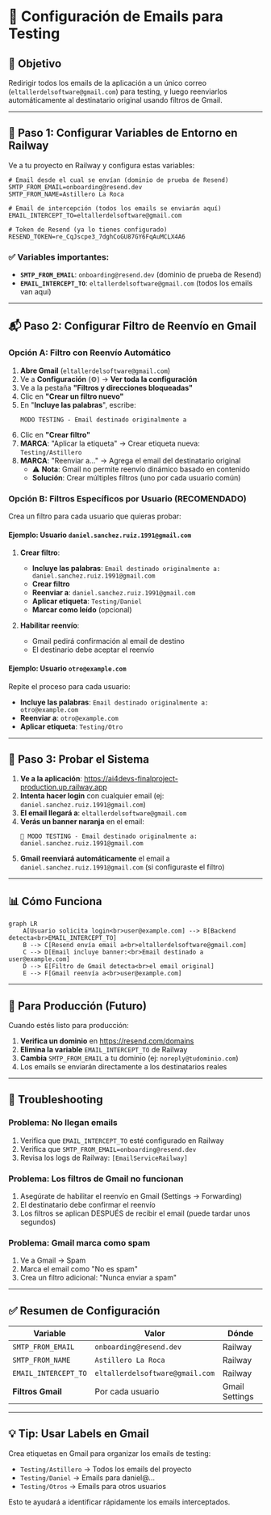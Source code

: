 # 📧 Configuración de Emails para Testing

## 🎯 Objetivo

Redirigir todos los emails de la aplicación a un único correo (`eltallerdelsoftware@gmail.com`) para testing, y luego reenviarlos automáticamente al destinatario original usando filtros de Gmail.

---

## 🔧 Paso 1: Configurar Variables de Entorno en Railway

Ve a tu proyecto en Railway y configura estas variables:

```env
# Email desde el cual se envían (dominio de prueba de Resend)
SMTP_FROM_EMAIL=onboarding@resend.dev
SMTP_FROM_NAME=Astillero La Roca

# Email de intercepción (todos los emails se enviarán aquí)
EMAIL_INTERCEPT_TO=eltallerdelsoftware@gmail.com

# Token de Resend (ya lo tienes configurado)
RESEND_TOKEN=re_CqJscpe3_7dghCoGU87GY6FqAuMCLX4A6
```

### ✅ Variables importantes:

- **`SMTP_FROM_EMAIL`**: `onboarding@resend.dev` (dominio de prueba de Resend)
- **`EMAIL_INTERCEPT_TO`**: `eltallerdelsoftware@gmail.com` (todos los emails van aquí)

---

## 📬 Paso 2: Configurar Filtro de Reenvío en Gmail

### Opción A: Filtro con Reenvío Automático

1. **Abre Gmail** (`eltallerdelsoftware@gmail.com`)
2. Ve a **Configuración** (⚙️) → **Ver toda la configuración**
3. Ve a la pestaña **"Filtros y direcciones bloqueadas"**
4. Clic en **"Crear un filtro nuevo"**
5. En "**Incluye las palabras**", escribe:
   ```
   MODO TESTING - Email destinado originalmente a
   ```
6. Clic en **"Crear filtro"**
7. **MARCA**: "Aplicar la etiqueta" → Crear etiqueta nueva: `Testing/Astillero`
8. **MARCA**: "Reenviar a..." → Agrega el email del destinatario original
   - ⚠️ **Nota**: Gmail no permite reenvío dinámico basado en contenido
   - **Solución**: Crear múltiples filtros (uno por cada usuario común)

### Opción B: Filtros Específicos por Usuario (RECOMENDADO)

Crea un filtro para cada usuario que quieras probar:

#### Ejemplo: Usuario `daniel.sanchez.ruiz.1991@gmail.com`

1. **Crear filtro**:
   - **Incluye las palabras**: `Email destinado originalmente a: daniel.sanchez.ruiz.1991@gmail.com`
   - **Crear filtro**
   - **Reenviar a**: `daniel.sanchez.ruiz.1991@gmail.com`
   - **Aplicar etiqueta**: `Testing/Daniel`
   - **Marcar como leído** (opcional)

2. **Habilitar reenvío**:
   - Gmail pedirá confirmación al email de destino
   - El destinario debe aceptar el reenvío

#### Ejemplo: Usuario `otro@example.com`

Repite el proceso para cada usuario:
- **Incluye las palabras**: `Email destinado originalmente a: otro@example.com`
- **Reenviar a**: `otro@example.com`
- **Aplicar etiqueta**: `Testing/Otro`

---

## 🧪 Paso 3: Probar el Sistema

1. **Ve a la aplicación**: https://ai4devs-finalproject-production.up.railway.app
2. **Intenta hacer login** con cualquier email (ej: `daniel.sanchez.ruiz.1991@gmail.com`)
3. **El email llegará a**: `eltallerdelsoftware@gmail.com`
4. **Verás un banner naranja** en el email:
   ```
   🧪 MODO TESTING - Email destinado originalmente a: daniel.sanchez.ruiz.1991@gmail.com
   ```
5. **Gmail reenviará automáticamente** el email a `daniel.sanchez.ruiz.1991@gmail.com` (si configuraste el filtro)

---

## 📊 Cómo Funciona

```mermaid
graph LR
    A[Usuario solicita login<br>user@example.com] --> B[Backend detecta<br>EMAIL_INTERCEPT_TO]
    B --> C[Resend envía email a<br>eltallerdelsoftware@gmail.com]
    C --> D[Email incluye banner:<br>Email destinado a user@example.com]
    D --> E[Filtro de Gmail detecta<br>el email original]
    E --> F[Gmail reenvía a<br>user@example.com]
```

---

## 🔄 Para Producción (Futuro)

Cuando estés listo para producción:

1. **Verifica un dominio** en https://resend.com/domains
2. **Elimina la variable** `EMAIL_INTERCEPT_TO` de Railway
3. **Cambia** `SMTP_FROM_EMAIL` a tu dominio (ej: `noreply@tudominio.com`)
4. Los emails se enviarán directamente a los destinatarios reales

---

## 🐛 Troubleshooting

### Problema: No llegan emails

1. Verifica que `EMAIL_INTERCEPT_TO` esté configurado en Railway
2. Verifica que `SMTP_FROM_EMAIL=onboarding@resend.dev`
3. Revisa los logs de Railway: `[EmailServiceRailway]`

### Problema: Los filtros de Gmail no funcionan

1. Asegúrate de habilitar el reenvío en Gmail (Settings → Forwarding)
2. El destinatario debe confirmar el reenvío
3. Los filtros se aplican DESPUÉS de recibir el email (puede tardar unos segundos)

### Problema: Gmail marca como spam

1. Ve a Gmail → Spam
2. Marca el email como "No es spam"
3. Crea un filtro adicional: "Nunca enviar a spam"

---

## ✅ Resumen de Configuración

| Variable | Valor | Dónde |
|----------|-------|-------|
| `SMTP_FROM_EMAIL` | `onboarding@resend.dev` | Railway |
| `SMTP_FROM_NAME` | `Astillero La Roca` | Railway |
| `EMAIL_INTERCEPT_TO` | `eltallerdelsoftware@gmail.com` | Railway |
| **Filtros Gmail** | Por cada usuario | Gmail Settings |

---

## 💡 Tip: Usar Labels en Gmail

Crea etiquetas en Gmail para organizar los emails de testing:

- `Testing/Astillero` → Todos los emails del proyecto
- `Testing/Daniel` → Emails para daniel@...
- `Testing/Otros` → Emails para otros usuarios

Esto te ayudará a identificar rápidamente los emails interceptados.
